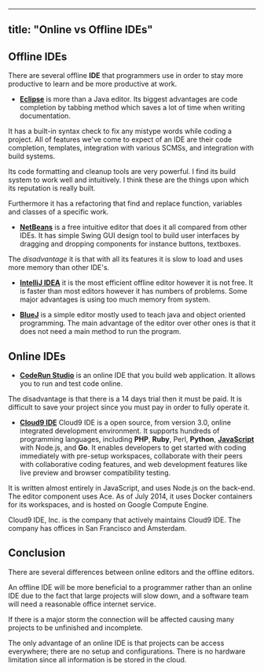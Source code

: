 
---
title: "Online vs Offline IDEs"
---

## Offline IDEs

There are several offline <a>**IDE**</a> that programmers use in order to stay more productive to learn and be more productive at work.

*   [**Eclipse**](https://www.app5.unisys.com/offerings/ClearPathConnection/eclipse.html) is more than a Java editor. Its biggest advantages are code completion by tabbing method which saves a lot of time when writing documentation.

It has a built-in syntax check to fix any mistype words while coding a project. All of features we've come to expect of an IDE are their code completion, templates, integration with various SCMSs, and integration with build systems.

Its code formatting and cleanup tools are very powerful. I find its build system to work well and intuitively. I think these are the things upon which its reputation is really built.

Furthermore it has a refactoring that find and replace function, variables and classes of a specific work.

*   [**NetBeans**](https://netbeans.org/features/) is a free intuitive editor that does it all compared from other IDEs. It has simple Swing GUI design tool to build user interfaces by dragging and dropping components for instance buttons, textboxes.

The _disadvantage_ it is that with all its features it is slow to load and uses more memory than other IDE's.

*   [**IntelliJ IDEA**](https://www.jetbrains.com/idea/) it is the most efficient offline editor however it is not free. It is faster than most editors however it has numbers of problems. Some major advantages is using too much memory from system.

*   [**BlueJ**](http://www.bluej.org/) is a simple editor mostly used to teach java and object oriented programming. The main advantage of the editor over other ones is that it does not need a main method to run the program.

## Online IDEs

*   [**CodeRun Studio**](http://www.webappers.com/2009/12/04/coderun-studio-free-cross-platform-online-ide/) is an online IDE that you build web application. It allows you to run and test code online.

The disadvantage is that there is a 14 days trial then it must be paid. It is difficult to save your project since you must pay in order to fully operate it.

*   [**Cloud9 IDE**](https://c9.io) Cloud9 IDE is a open source, from version 3.0, online integrated development environment. It supports hundreds of programming languages, including <a>**PHP**</a>, <a>**Ruby**</a>, Perl, <a>**Python**</a>, [**JavaScript**](http://forum.freecodecamp.com/t/advantages-and-disadvantages-of-javascript/14280) with Node.js, and <a>**Go**</a>. It enables developers to get started with coding immediately with pre-setup workspaces, collaborate with their peers with collaborative coding features, and web development features like live preview and browser compatibility testing.

It is written almost entirely in JavaScript, and uses Node.js on the back-end. The editor component uses Ace. As of July 2014, it uses Docker containers for its workspaces, and is hosted on Google Compute Engine.

Cloud9 IDE, Inc. is the company that actively maintains Cloud9 IDE. The company has offices in San Francisco and Amsterdam.

## Conclusion

There are several differences between online editors and the offline editors.

An offline IDE will be more beneficial to a programmer rather than an online IDE due to the fact that large projects will slow down, and a software team will need a reasonable office internet service.

If there is a major storm the connection will be affected causing many projects to be unfinished and incomplete.

The only advantage of an online IDE is that projects can be access everywhere; there are no setup and configurations. There is no hardware limitation since all information is be stored in the cloud.
